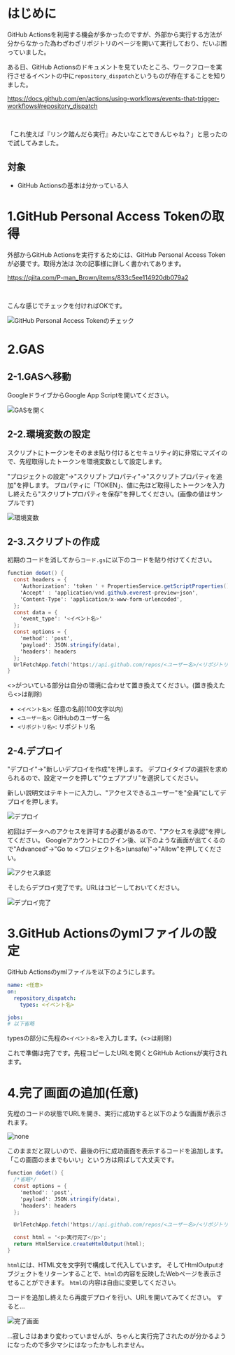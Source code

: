 <!--
title:   【GAS】リンクを踏んだらGitHub Actionsを実行するようにしてみる
tags:    GAS,GitHubActions,備忘録
id:      3d87fc94fd3c4d6e71ee
private: true
-->
# はじめに

GitHub Actionsを利用する機会が多かったのですが、外部から実行する方法が分からなかった為わざわざリポジトリのページを開いて実行しており、だいぶ困っていました。

ある日、GitHub Actionsのドキュメントを見ていたところ、ワークフローを実行させるイベントの中に```repository_dispatch```というものが存在することを知りました。

https://docs.github.com/en/actions/using-workflows/events-that-trigger-workflows#repository_dispatch

<br>

「これ使えば『リンク踏んだら実行』みたいなことできんじゃね？」と思ったので試してみました。

## 対象

- GitHub Actionsの基本は分かっている人

# 1.GitHub Personal Access Tokenの取得
外部からGitHub Actionsを実行するためには、GitHub Personal Access Tokenが必要です。取得方法は
次の記事様に詳しく書かれてあります。

https://qiita.com/P-man_Brown/items/833c5ee114920db079a2

<br>

こんな感じでチェックを付ければOKです。

![GitHub Personal Access Tokenのチェック](image/23/02/17/github-personal.png)


# 2.GAS

## 2-1.GASへ移動

GoogleドライブからGoogle App Scriptを開いてください。

![GASを開く](image/23/02/17/open-gas.png)

## 2-2.環境変数の設定

スクリプトにトークンをそのまま貼り付けるとセキュリティ的に非常にマズイので、先程取得したトークンを環境変数として設定します。


"プロジェクトの設定"→"スクリプトプロパティ"→"スクリプトプロパティを追加"を押します。
プロパティに「TOKEN」、値に先ほど取得したトークンを入力し終えたら"スクリプトプロパティを保存"を押してください。(画像の値はサンプルです)

![環境変数](image/23/02/17/env.png)

## 2-3.スクリプトの作成

初期のコードを消してから```コード.gs```に以下のコードを貼り付けてください。

```javascript:コード.gs
function doGet() {
  const headers = {
    'Authorization': 'token ' + PropertiesService.getScriptProperties().getProperty('TOKEN'),
    'Accept' : 'application/vnd.github.everest-preview+json',
    'Content-Type': 'application/x-www-form-urlencoded',
  };
  const data = {
    'event_type': '<イベント名>'
  };
  const options = {
    'method': 'post',
    'payload': JSON.stringify(data),
    'headers': headers
  };
  UrlFetchApp.fetch('https://api.github.com/repos/<ユーザー名>/<リポジトリ名>/dispatches', options);
}
```

<>がついている部分は自分の環境に合わせて置き換えてください。(置き換えたら<>は削除)
- ```<イベント名>```: 任意の名前(100文字以内)
- ```<ユーザー名>```: GitHubのユーザー名
- ```<リポジトリ名>```: リポジトリ名

## 2-4.デプロイ

"デプロイ"→"新しいデプロイを作成"を押します。
デプロイタイプの選択を求められるので、設定マークを押して"ウェブアプリ"を選択してください。

新しい説明文はテキトーに入力し、"アクセスできるユーザー"を"全員"にしてデプロイを押します。

![デプロイ](image/23/02/17/deploy.png)

初回はデータへのアクセスを許可する必要があるので、"アクセスを承認"を押してください。
Googleアカウントにログイン後、以下のような画面が出てくるので"Advanced"→"Go to <プロジェクト名>(unsafe)"→"Allow"を押してください。

![アクセス承認](image/23/02/17/access.png)

そしたらデプロイ完了です。URLはコピーしておいてください。

![デプロイ完了](image/23/02/17/url.png)

# 3.GitHub Actionsのymlファイルの設定

GitHub Actionsのymlファイルを以下のようにします。

```yml:./.github/workflows/workflow.yml
name: <任意>
on:
  repository_dispatch:
    types: <イベント名>

jobs:
# 以下省略
```

typesの部分に先程の```<イベント名>```を入力します。(<>は削除)

これで準備は完了です。先程コピーしたURLを開くとGitHub Actionsが実行されます。

# 4.完了画面の追加(任意)

先程のコードの状態でURLを開き、実行に成功すると以下のような画面が表示されます。

![none](image/23/02/17/none.png)

このままだと寂しいので、最後の行に成功画面を表示するコードを追加します。「この画面のままでもいい」という方は飛ばして大丈夫です。

```javascript:コード.gs
function doGet() {
  /*省略*/
  const options = {
    'method': 'post',
    'payload': JSON.stringify(data),
    'headers': headers
  };

  UrlFetchApp.fetch('https://api.github.com/repos/<ユーザー名>/<リポジトリ名>/dispatches', options);

  const html = '<p>実行完了</p>';
  return HtmlService.createHtmlOutput(html);
}
```

```html```には、HTML文を文字列で構成して代入しています。
そしてHtmlOutputオブジェクトをリターンすることで、```html```の内容を反映したWebページを表示させることができます。
```html```の内容は自由に変更してください。

コードを追加し終えたら再度デプロイを行い、URLを開いてみてください。
すると...

![完了画面](image/23/02/17/complete.png)

...寂しさはあまり変わっていませんが、ちゃんと実行完了されたのが分かるようになったので多少マシにはなったかもしれません。
